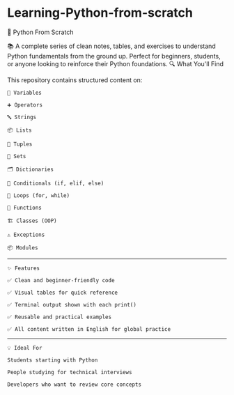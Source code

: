 # Learning-Python-from-scratch
🐍 Python From Scratch

📚 A complete series of clean notes, tables, and exercises to understand Python fundamentals from the ground up.
Perfect for beginners, students, or anyone looking to reinforce their Python foundations.
🔍 What You'll Find

This repository contains structured content on:

    🧮 Variables

    ➕ Operators

    🔤 Strings

    📦 Lists

    🧱 Tuples

    🧩 Sets

    🗂️ Dictionaries

    🔀 Conditionals (if, elif, else)

    🔁 Loops (for, while)

    🧠 Functions

    🏗️ Classes (OOP)

    ⚠️ Exceptions

    📦 Modules

-----
    ✨ Features

    ✅ Clean and beginner-friendly code

    ✅ Visual tables for quick reference

    ✅ Terminal output shown with each print()

    ✅ Reusable and practical examples

    ✅ All content written in English for global practice


-----
    💡 Ideal For

    Students starting with Python

    People studying for technical interviews

    Developers who want to review core concepts

